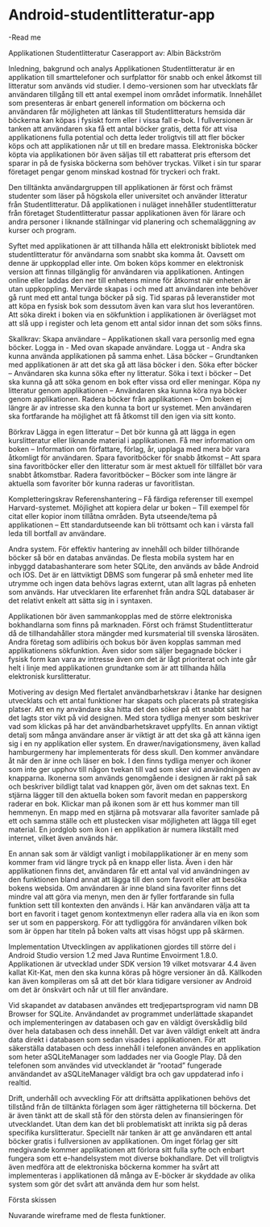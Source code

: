 # Android-studentlitteratur-app
-Read me


Applikationen Studentlitteratur
Caserapport av: Albin Bäckström

Inledning, bakgrund och analys
Applikationen Studentlitteratur är en applikation till smarttelefoner och surfplattor för snabb och enkel åtkomst till litteratur som används vid studier.  I demo-versionen som har utvecklats får användaren tillgång till ett antal exempel inom området informatik. Innehållet som presenteras är enbart generell information om böckerna och användaren får möjligheten att länkas till Studentlitteraturs hemsida där böckerna kan köpas i fysiskt form eller i vissa fall e-bok. I fullversionen är tanken att användaren ska få ett antal böcker gratis, detta för att visa applikationens fulla potential och detta leder troligtvis till att fler böcker köps och att applikationen når ut till en bredare massa. Elektroniska böcker köpta via applikationen bör även säljas till ett rabatterat pris eftersom det sparar in på de fysiska böckerna som behöver tryckas. Vilket i sin tur sparar företaget pengar genom minskad kostnad för tryckeri och frakt.

Den tilltänkta användargruppen till applikationen är först och främst studenter som läser på högskola eller universitet och använder litteratur från Studentlitteratur. Då applikationen i nuläget innehåller studentlitteratur från företaget Studentlitteratur passar applikationen även för lärare och andra personer i liknande ställningar vid planering och schemaläggning av kurser och program. 

Syftet med applikationen är att tillhanda hålla ett elektroniskt bibliotek med studentlitteratur för användarna som snabbt ska komma åt. Oavsett om denne är uppkopplad eller inte. Om boken köps kommer en elektronisk version att finnas tillgänglig för användaren via applikationen. Antingen online eller laddas den ner till enhetens minne för åtkomst när enheten är utan uppkoppling.  Mervärde skapas i och med att användaren inte behöver gå runt med ett antal tunga böcker på sig. Tid sparas på leveranstider mot att köpa en fysisk bok som dessutom även kan vara slut hos leverantören. Att söka direkt i boken via en sökfunktion i applikationen är överlägset mot att slå upp i register och leta genom ett antal sidor innan det som söks finns. 






Skallkrav:
Skapa användare – Applikationen skall vara personlig med egna böcker.
Logga in - Med ovan skapade användare.
Logga ut - Andra ska kunna använda applikationen på samma enhet.
Läsa böcker – Grundtanken med applikationen är att det ska gå att läsa böcker  i den.
Söka efter böcker – Användaren ska kunna söka efter ny litteratur.
Söka i text i böcker – Det ska kunna gå att söka genom en bok efter vissa ord eller meningar.
Köpa ny litteratur genom applikationen – Användaren ska kunna köra nya böcker genom applikationen.
Radera böcker från applikationen – Om boken ej längre är av intresse ska den kunna ta bort ur systemet. Men användaren ska fortfarande ha möjlighet att få åtkomst till den igen via sitt konto.

Börkrav
Lägga in egen litteratur – Det bör kunna gå att lägga in egen kurslitteratur eller liknande material i applikationen.
Få mer information om boken – Information om författare, förlag, år, upplaga med mera bör vara åtkomligt för användaren.
Spara favoritböcker för snabb åtkomst – Att spara sina favoritböcker eller den litteratur som är mest aktuell för tillfället bör vara snabbt åtkomstbar.
Radera favoritböcker – Böcker som inte längre är aktuella som favoriter bör kunna raderas ur favoritlistan.

Kompletteringskrav
Referenshantering – Få färdiga referenser till exempel Harvard-systemet.
Möjlighet att kopiera delar ur boken – Till exempel för citat eller kopior inom tillåtna områden.
Byta utseende/tema på applikationen – Ett standardutseende kan bli tröttsamt och kan i värsta fall leda till bortfall av användare.


Andra system.
För effektiv hantering av innehåll och bilder tillhörande böcker så bör en databas användas. De flesta mobila system har en inbyggd databashanterare som heter SQLite, den används av både Android och IOS. Det är en lättviktigt DBMS som fungerar på små enheter med lite utrymme och ingen data behövs lagras externt, utan allt lagras på enheten som används. Har utvecklaren lite erfarenhet från andra SQL databaser är det relativt enkelt att sätta sig in i syntaxen.

Applikationen bör även sammankopplas med de större elektroniska bokhandlarna som finns på marknaden. Först och främst Studentlitteratur då de tillhandahåller stora mängder med kursmaterial till svenska lärosäten. Andra företag som adlibiris och bokus bör även kopplas samman med applikationens sökfunktion. Även sidor som säljer begagnade böcker i fysisk form kan vara av intresse även om det är lågt prioriterat och inte går helt i linje med applikationen grundtanke som är att tillhanda hålla elektronisk kurslitteratur. 

Motivering av design
Med flertalet användbarhetskrav i åtanke har designen utvecklats och ett antal funktioner har skapats och placerats på strategiska platser. Att en ny användare ska hitta det den söker på ett snabbt sätt har det lagts stor vikt på vid designen. Med stora tydliga menyer som beskriver vad som klickas på har det användbarhetskravet uppfyllts. En annan viktigt detalj som många användare anser är viktigt är att det ska gå att känna igen sig i en ny applikation eller system. En drawer/navigationsmeny, även kallad hamburgermeny har implementerats för dess skull. Den kommer användare åt när den är inne och läser en bok. I den finns tydliga menyer och ikoner som inte ger upphov till någon tvekan till vad som sker vid användningen av knapparna. Ikonerna som används genomgående i designen är rakt på sak och beskriver bildligt talat vad knappen gör, även om det saknas text. En stjärna lägger till den aktuella boken som favorit medan en papperskorg raderar en bok. Klickar man på ikonen som är ett hus kommer man till hemmenyn. En mapp med en stjärna på motsvarar alla favoriter samlade på ett och samma ställe och ett plustecken visar möjligheten att lägga till eget material. En jordglob som ikon i en applikation är numera likställt med internet, vilket även används här.

En annan sak som är väldigt vanligt i mobilapplikationer är en meny som kommer fram vid längre tryck på en knapp eller lista. Även i den här applikationen finns det, användaren får ett antal val vid användningen av den funktionen bland annat att lägga till den som favorit eller att besöka bokens websida. Om användaren är inne bland sina favoriter finns det mindre val att göra via menyn, men den är fyller fortfarande sin fulla funktion sett till kontexten den används i. Här kan användaren välja att ta bort en favorit i taget genom kontextmenyn eller radera alla via en ikon som ser ut som en papperskorg. För att tydliggöra för användaren vilken bok som är öppen har titeln på boken valts att visas högst upp på skärmen. 

Implementation
Utvecklingen av applikationen gjordes till större del i Android Studio version 1.2 med Java Runtime Envoirment 1.8.0. Applikationen är utvecklad under SDK version 19 vilket motsvarar 4.4 även kallat Kit-Kat, men den ska kunna köras på högre versioner än då. Källkoden kan även kompileras om så att det bör klara tidigare versioner av Android om det är önskvärt och når ut till fler användare. 

Vid skapandet av databasen användes ett tredjepartsprogram vid namn DB Browser for SQLite. Användandet av programmet underlättade skapandet och implementeringen av databasen och gav en väldigt överskådlig bild över hela databasen och dess innehåll. Det var även väldigt enkelt att ändra data direkt i databasen som sedan visades i applikationen. För att säkerställa databasen och dess innehåll i telefonen användes en applikation som heter aSQLiteManager som laddades ner via Google Play. Då den telefonen som användes vid utvecklandet är ”rootad” fungerade användandet av aSQLiteManager väldigt bra och gav uppdaterad info i realtid. 


Drift, underhåll och avveckling
För att driftsätta applikationen behövs det tillstånd från de tilltänkta förlagen som äger rättigheterna till böckerna. Det är även tänkt att de skall stå för den största delen av finansieringen för utvecklandet. Utan dem kan det bli problematiskt att inrikta sig på deras specifika kurslitteratur. Speciellt när tanken är att ge användaren ett antal böcker gratis i fullversionen av applikationen. Om inget förlag ger sitt medgivande kommer applikationen att förlora sitt fulla syfte och enbart fungera som ett e-handelsystem mot diverse bokhandlare. Det vill troligtvis även medföra att de elektroniska böckerna kommer ha svårt att implementeras i applikationen då många av E-böcker är skyddade av olika system som gör det svårt att använda dem hur som helst.
























































































Första skissen








Nuvarande wireframe med de flesta funktioner.





























